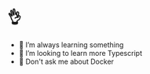 # :ok_hand:

- 🌱 I’m always learning something
- 👯 I’m looking to learn more Typescript
- 💬 Don't ask me about Docker
